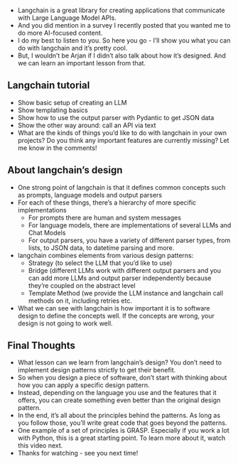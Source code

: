 - Langchain is a great library for creating applications that communicate with Large Language Model APIs.
- And you did mention in a survey I recently posted that you wanted me to do more AI-focused content.
- I do my best to listen to you. So here you go - I’ll show you what you can do with langchain and it’s pretty cool.
- But, I wouldn’t be Arjan if I didn’t also talk about how it’s designed. And we can learn an important lesson from that.

## Langchain tutorial

- Show basic setup of creating an LLM
- Show templating basics
- Show how to use the output parser with Pydantic to get JSON data
- Show the other way around: call an API via text
- What are the kinds of things you’d like to do with langchain in your own projects? Do you think any important features are currently missing? Let me know in the comments!

## About langchain’s design

- One strong point of langchain is that it defines common concepts such as prompts, language models and output parsers
- For each of these things, there’s a hierarchy of more specific implementations
  - For prompts there are human and system messages
  - For language models, there are implementations of several LLMs and Chat Models
  - For output parsers, you have a variety of different parser types, from lists, to JSON data, to datetime parsing and more.
- langchain combines elements from various design patterns:
  - Strategy (to select the LLM that you’d like to use)
  - Bridge (different LLMs work with different output parsers and you can add more LLMs and output parser independently because they’re coupled on the abstract level
  - Template Method (we provide the LLM instance and langchain call methods on it, including retries etc.
- What we can see with langchain is how important it is to software design to define the concepts well. If the concepts are wrong, your design is not going to work well.

## Final Thoughts

- What lesson can we learn from langchain’s design? You don’t need to implement design patterns strictly to get their benefit.
- So when you design a piece of software, don’t start with thinking about how you can apply a specific design pattern.
- Instead, depending on the language you use and the features that it offers, you can create something even better than the original design pattern.
- In the end, it’s all about the principles behind the patterns. As long as you follow those, you’ll write great code that goes beyond the patterns.
- One example of a set of principles is GRASP. Especially if you work a lot with Python, this is a great starting point. To learn more about it, watch this video next.
- Thanks for watching - see you next time!
